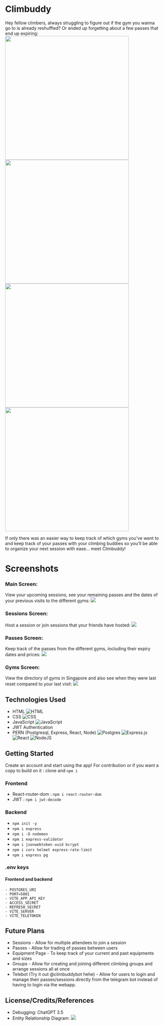 # Climbuddy

Hey fellow climbers, always struggling to figure out if the gym you wanna go to is already reshuffled? Or ended up forgetting about a few passes that end up expiring:
<br>
<img src="https://i.imgur.com/6gp7shc.jpeg" width="400">
<img src="https://i.imgur.com/fFpySfG.jpeg" width="400">
<img src="https://i.imgur.com/LUjIkvH.jpeg" width="400" >
<img src="https://i.imgur.com/6Avz8c6.jpeg" width="400" >

If only there was an easier way to keep track of which gyms you've went to and keep track of your passes with your climbing buddies so you'll be able to organize your next session with ease... meet Climbuddy!

# Screenshots

### Main Screen:

View your upcoming sessions, see your remaining passes and the dates of your previous visits to the different gyms:
<img src="https://i.imgur.com/Zdk4w4B.jpeg">

### Sessions Screen:

Host a session or join sessions that your friends have hosted:
<img src="https://imgur.com/B7LcboY.jpeg">

### Passes Screen:

Keep track of the passes from the different gyms, including their expiry dates and prices:
<img src="https://imgur.com/2PyCUDX.jpeg">

### Gyms Screen:

View the directory of gyms in Singapore and also see when they were last reset compared to your last visit:
<img src="https://imgur.com/uuZ1n3J.jpeg">

## Technologies Used

- HTML ![HTML](https://img.shields.io/badge/HTML-%23E34F26.svg?logo=html5&logoColor=white)
- CSS ![CSS](https://img.shields.io/badge/CSS-1572B6?logo=css3&logoColor=fff)
- JavaScript ![JavaScript](https://img.shields.io/badge/JavaScript-F7DF1E?logo=javascript&logoColor=000)
- JWT Authentication
- PERN (Postgresql, Express, React, Node)
  ![Postgres](https://img.shields.io/badge/Postgres-%23316192.svg?logo=postgresql&logoColor=white)
  ![Express.js](https://img.shields.io/badge/Express.js-%23404d59.svg?logo=express&logoColor=%2361DAFB)
  ![React](https://img.shields.io/badge/React-%2320232a.svg?logo=react&logoColor=%2361DAFB)
  ![NodeJS](https://img.shields.io/badge/Node.js-6DA55F?logo=node.js&logoColor=white)

## Getting Started

Create an account and start using the app!
For contribution or if you want a copy to build on it : clone and `npm i`

### Frontend

- React-router-dom : `npm i react-router-dom`
- JWT : `npm i jwt-decode`

### Backend

- `npm init -y`
- `npm i express`
- `npm i -D nodemon`
- `npm i express-validator`
- `npm i jsonwebtoken uuid bcrypt`
- `npm i cors helmet express-rate-limit`
- `npm i express pg`

### .env keys

#### Frontend and backend

```
- POSTGRES_URI
- PORT=5001
- VITE_APP_API_KEY
- ACCESS_SECRET
- REFRESH_SECRET
- VITE_SERVER
- VITE_TELETOKEN

```

## Future Plans

- Sessions - Allow for multiple attendees to join a session
- Passes - Allow for trading of passes between users
- Equipment Page - To keep track of your current and past equipments and sizes
- Groups - Allow for creating and joining different climbing groups and arrange sessions all at once
- Telebot (Try it out @climbuddybot hehe) - Allow for users to login and manage their passes/sessions directly from the telegram bot instead of having to login via the webapp.

## License/Credits/References

- Debugging: ChatGPT 3.5
- Entity Relationship Diagram:
  <img src="https://i.imgur.com/sU78gkK.jpeg">
